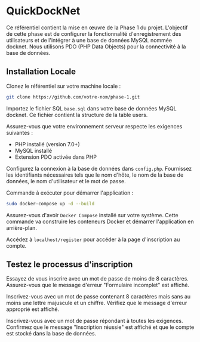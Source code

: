 # QuickDockNet

Ce référentiel contient la mise en œuvre de la Phase 1 du projet. L'objectif de cette phase est de configurer la fonctionnalité d'enregistrement des utilisateurs et de l'intégrer à une base de données MySQL nommée docknet. Nous utilisons PDO (PHP Data Objects) pour la connectivité à la base de données.

## Installation Locale
Clonez le référentiel sur votre machine locale :

```bash
git clone https://github.com/votre-nom/phase-1.git
```
Importez le fichier SQL `base.sql` dans votre base de données MySQL docknet. Ce fichier contient la structure de la table users.

Assurez-vous que votre environnement serveur respecte les exigences suivantes :

- PHP installé (version 7.0+)
- MySQL installé
- Extension PDO activée dans PHP

Configurez la connexion à la base de données dans `config.php`. Fournissez les identifiants nécessaires tels que le nom d'hôte, le nom de la base de données, le nom d'utilisateur et le mot de passe.

Commande à exécuter pour démarrer l'application :

```bash
sudo docker-compose up -d --build
```

Assurez-vous d'avoir `Docker Compose` installé sur votre système. Cette commande va construire les conteneurs Docker et démarrer l'application en arrière-plan.

Accédez à `localhost/register` pour accéder à la page d'inscription au compte.

## Testez le processus d'inscription

Essayez de vous inscrire avec un mot de passe de moins de 8 caractères. Assurez-vous que le message d'erreur "Formulaire incomplet" est affiché.

Inscrivez-vous avec un mot de passe contenant 8 caractères mais sans au moins une lettre majuscule et un chiffre. Vérifiez que le message d'erreur approprié est affiché.

Inscrivez-vous avec un mot de passe répondant à toutes les exigences. Confirmez que le message "Inscription réussie" est affiché et que le compte est stocké dans la base de données.
